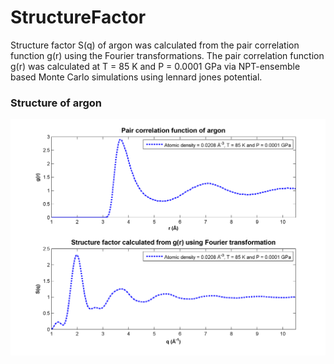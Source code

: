 # StructureFactor
Structure factor S(q) of argon was calculated from the pair correlation function g(r) using the Fourier transformations. The pair correlation function g(r) was calculated at T = 85 K and P = 0.0001 GPa via NPT-ensemble based Monte Carlo simulations using lennard jones potential. 

### Structure of argon
![alt tag](https://raw.githubusercontent.com/NaveenKaliannan/StructureFactor/master/structure.png)

